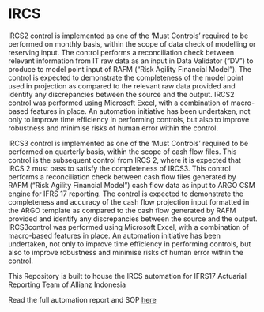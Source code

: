 # IRCS

IRCS2 control is implemented as one of the ‘Must Controls’ required to be performed on monthly basis, within the scope of data check of modelling or reserving input. The control performs a reconciliation check between relevant information from IT raw data as an input in Data Validator (“DV”) to produce to model point input of RAFM (“Risk Agility Financial Model”). The control is expected to demonstrate the completeness of the model point used in projection as compared to the relevant raw data provided and identify any discrepancies between the source and the output.
IRCS2 control was performed using Microsoft Excel, with a combination of macro-based features in place. An automation initiative has been undertaken, not only to improve time efficiency in performing controls, but also to improve robustness and minimise risks of human error within the control.

IRCS3 control is implemented as one of the ‘Must Controls’ required to be performed on quarterly basis, within the scope of cash flow files. This control is the subsequent control from IRCS 2, where it is expected that IRCS 2 must pass to satisfy the completeness of IRCS3. This control performs a reconciliation check between cash flow files generated by RAFM (“Risk Agility Financial Model”) cash flow data as input to ARGO CSM engine for IFRS 17 reporting. The control is expected to demonstrate the completeness and accuracy of the cash flow projection input formatted in the ARGO template as compared to the cash flow generated by RAFM provided and identify any discrepancies between the source and the output.
IRCS3control was performed using Microsoft Excel, with a combination of macro-based features in place. An automation initiative has been undertaken, not only to improve time efficiency in performing controls, but also to improve robustness and minimise risks of human error within the control.

This Repository is built to house the IRCS automation for IFRS17 Actuarial Reporting Team of Allianz Indonesia

Read the full automation report and SOP [here](https://allianzms.sharepoint.com/:f:/r/teams/ID0002-5620391/Shared%20Documents/Actuary_03/13.%20Employee%20Folder/Dosemon/IFRS17/IRCS%20Control%20Folder?csf=1&web=1&e=JP7AtI)
